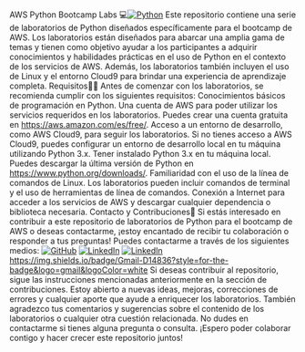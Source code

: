 AWS Python Bootcamp Labs 💻​
<a href="#"><img alt="Python" src="https://img.shields.io/badge/Python-14354C.svg?logo=python&logoColor=white"></a>
Este repositorio contiene una serie de laboratorios de Python diseñados específicamente para el bootcamp de AWS. Los laboratorios están diseñados para abarcar una amplia gama de temas y tienen como objetivo ayudar a los participantes a adquirir conocimientos y habilidades prácticas en el uso de Python en el contexto de los servicios de AWS. Además, los laboratorios también incluyen el uso de Linux y el entorno Cloud9 para brindar una experiencia de aprendizaje completa.
Requisitos👩‍💻
Antes de comenzar con los laboratorios, se recomienda cumplir con los siguientes requisitos:
Conocimientos básicos de programación en Python.
Una cuenta de AWS para poder utilizar los servicios requeridos en los laboratorios. Puedes crear una cuenta gratuita en https://aws.amazon.com/es/free/.
Acceso a un entorno de desarrollo, como AWS Cloud9, para seguir los laboratorios. Si no tienes acceso a AWS Cloud9, puedes configurar un entorno de desarrollo local en tu máquina utilizando Python 3.x.
Tener instalado Python 3.x en tu máquina local. Puedes descargar la última versión de Python en https://www.python.org/downloads/.
Familiaridad con el uso de la línea de comandos de Linux. Los laboratorios pueden incluir comandos de terminal y el uso de herramientas de línea de comandos.
Conexión a Internet para acceder a los servicios de AWS y descargar cualquier dependencia o biblioteca necesaria.
Contacto y Contribuciones📡
Si estás interesado en contribuir a este repositorio de laboratorios de Python para el bootcamp de AWS o deseas contactarme, ¡estoy encantado de recibir tu colaboración o responder a tus preguntas!
Puedes contactarme a través de los siguientes medios:
<a href="
https://github.com/ian-parra
" target="blank"><img alt="GitHub" src="
https://img.shields.io/badge/github-181717?&style=for-the-badge&logo=github&logoColor=white
"/></a>
<a href="
https://www.linkedin.com/in/ian-ezequiel-parra-922077220/
" target="blank"><img alt="LinkedIn" src="
https://img.shields.io/badge/linkedin-0077B5?&style=for-the-badge&logo=linkedin&logoColor=white
"/></a>
<a href="
https://www.instagram.com/ian_parra_/
" target="blank"><img alt="LinkedIn" src="
https://img.shields.io/badge/instagram-E4405F?&style=for-the-badge&logo=instagram&logoColor=white
"/></a>
<a
href="mailto:24ian2002@gmail.com
" target="_blank">
https://img.shields.io/badge/Gmail-D14836?style=for-the-badge&logo=gmail&logoColor=white
</a>
Si deseas contribuir al repositorio, sigue las instrucciones mencionadas anteriormente en la sección de contribuciones. Estoy abierto a nuevas ideas, mejoras, correcciones de errores y cualquier aporte que ayude a enriquecer los laboratorios.
También agradezco tus comentarios y sugerencias sobre el contenido de los laboratorios o cualquier otra cuestión relacionada. No dudes en contactarme si tienes alguna pregunta o consulta.
¡Espero poder colaborar contigo y hacer crecer este repositorio juntos!
